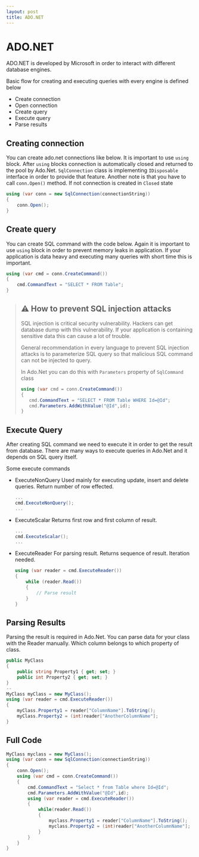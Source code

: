 ```yaml
---
layout: post
title: ADO.NET
---
```


# ADO.NET

ADO.NET is developed by Microsoft in order to interact with different database engines. 

Basic flow for creating and executing queries with every engine is defined below
- Create connection
- Open connection
- Create query
- Execute query
- Parse results

## Creating connection
You can create ado.net connections like below. It is important to use ``using`` block. After ``using`` blocks connection is automatically closed and returned to the pool by Ado.Net. ``SqlConnection`` class is implementing ``IDisposable`` interface in order to provide that feature.
Another note is that you have to call ``conn.Open()`` method. If not connection is created in ``Closed`` state
````csharp
using (var conn = new SqlConnection(connectionString))
{
    conn.Open();   
}
````

## Create query
You can create SQL command with the code below. Again it is important to use ``using`` block in order to prevent memory leaks in application. If your application is data heavy and executing many queries with short time this is important.
````csharp
using (var cmd = conn.CreateCommand())
{
    cmd.CommandText = "SELECT * FROM Table";
}
````
> ## ⚠ How to prevent SQL injection attacks
> SQL injection is critical security vulnerability. Hackers can get database dump with this vulnerability. If your application is containing sensitive data this can cause a lot of trouble. 
> 
> General recommendation in every language to prevent SQL injection attacks is to parameterize SQL query so that malicious SQL command can not be injected to query.
> 
> In Ado.Net you can do this with ``Parameters`` property of ``SqlCommand`` class
> ````csharp
> using (var cmd = conn.CreateCommand())
> {
>    cmd.CommandText = "SELECT * FROM Table WHERE Id=@Id";
>    cmd.Parameters.AddWithValue("@Id",id);
> }
> ````

## Execute Query 
After creating SQL command we need to execute it in order to get the result from database. There are many ways to execute queries in Ado.Net and it depends on SQL query itself. 

Some execute commands
- ExecuteNonQuery
  Used mainly for executing update, insert and delete queries. Return number of row effected.
  ````csharp
  ...
  cmd.ExecuteNonQuery();
  ...
  ````
- ExecuteScalar
  Returns first row and first column of result. 
  ````csharp
  ...
  cmd.ExecuteScalar();
  ...
  ````
- ExecuteReader
  For parsing result. Returns sequence of result. Iteration needed.
  ````csharp
  using (var reader = cmd.ExecuteReader())
  {
      while (reader.Read())
      {
          // Parse result
      }
  }
  ````
## Parsing Results
Parsing the result is required in Ado.Net. You can parse data for your class with the Reader manually. Which column belongs to which property of class. 
````csharp
public MyClass 
{
    public string Property1 { get; set; }
    public int Property2 { get; set; }
}
--
MyClass myClass = new MyClass();
using (var reader = cmd.ExecuteReader())
{
    myClass.Property1 = reader["ColumnName"].ToString();
    myClass.Property2 = (int)reader["AnotherColumnName"];
}
  ````

## Full Code
````csharp
MyClass myclass = new MyClass();
using (var conn = new SqlConnection(connectionString))
{
    conn.Open();
    using (var cmd = conn.CreateCommand())
    {
        cmd.CommandText = "Select * from Table where Id=@Id";
        cmd.Parameters.AddWithValue("@Id",id);
        using (var reader = cmd.ExecuteReader())
        {
            while(reader.Read())
            {
                myclass.Property1 = reader["ColumnName"].ToString();
                myclass.Property2 = (int)reader["AnotherColumnName"];
            }
        }
    }
}
````